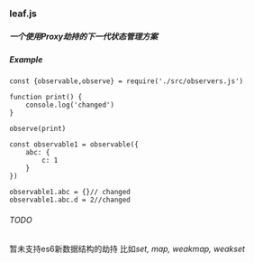 ### leaf.js

##### 一个使用Proxy劫持的下一代状态管理方案


##### Example
```
const {observable,observe} = require('./src/observers.js')

function print() {
    console.log('changed')
}

observe(print)

const observable1 = observable({
    abc: {
        c: 1
    }
})

observable1.abc = {}// changed
observable1.abc.d = 2//changed
```

###### TODO
暂未支持es6新数据结构的劫持 比如*set, map, weakmap, weakset*
